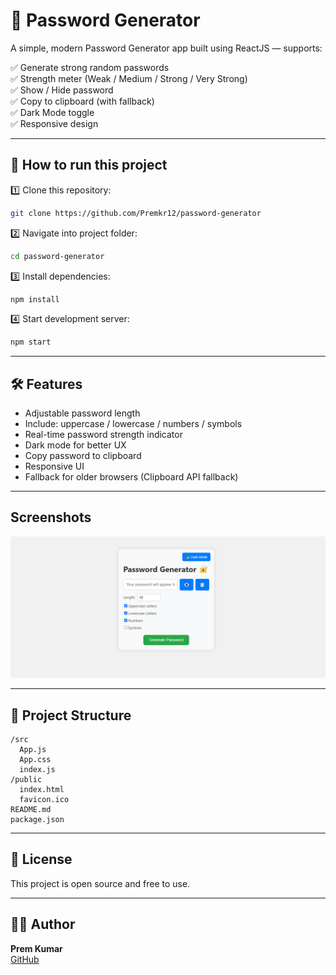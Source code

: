 # 🔐 Password Generator

A simple, modern Password Generator app built using ReactJS — supports:

✅ Generate strong random passwords  
✅ Strength meter (Weak / Medium / Strong / Very Strong)  
✅ Show / Hide password  
✅ Copy to clipboard (with fallback)  
✅ Dark Mode toggle  
✅ Responsive design  

---

## 🚀 How to run this project

1️⃣ Clone this repository:

```bash
git clone https://github.com/Premkr12/password-generator
```

2️⃣ Navigate into project folder:

```bash
cd password-generator
```

3️⃣ Install dependencies:

```bash
npm install
```

4️⃣ Start development server:

```bash
npm start
```

---

## 🛠️ Features

- Adjustable password length  
- Include: uppercase / lowercase / numbers / symbols  
- Real-time password strength indicator  
- Dark mode for better UX  
- Copy password to clipboard  
- Responsive UI  
- Fallback for older browsers (Clipboard API fallback)  

---

## Screenshots

![Screenshot](https://github.com/Premkr12/Password-Generator/blob/main/Screenshot/Screenshot%202025-06-21%20003620.png?raw=true)  

---

## 📁 Project Structure

```
/src
  App.js
  App.css
  index.js
/public
  index.html
  favicon.ico
README.md
package.json
```

---

## 📜 License

This project is open source and free to use.

---

## 👨‍💻 Author

**Prem Kumar**  
[GitHub](https://github.com/Premkr12)

